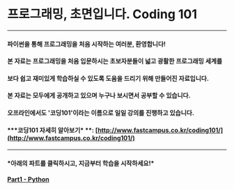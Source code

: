 # 프로그래밍, 초면입니다. Coding 101

---

#### 파이썬을 통해 프로그래밍을 처음 시작하는 여러분, 환영합니다!

#### 본 자료는 프로그래밍을 처음 입문하시는 초보자분들이 넓고 광활한 프로그래밍 세계를

#### 보다 쉽고 재미있게 학습하실 수 있도록 도움을 드리기 위해 만들어진 자료입니다.

#### 본 자료는 모두에게 공개하고 있으며 누구나 보시면서 공부할 수 있습니다.

#### 오프라인에서도 '코딩101'이라는 이름으로 일일 강의를 진행하고 있습니다.

#### \***코딩101 자세히 알아보기\* **: [http://www.fastcampus.co.kr/coding101/](http://www.fastcampus.co.kr/coding101/)

---

#### **\*아래의 파트를 클릭하시고, 지금부터 학습을 시작하세요!\***

#### [Part1 - Python](part1/README.md)



